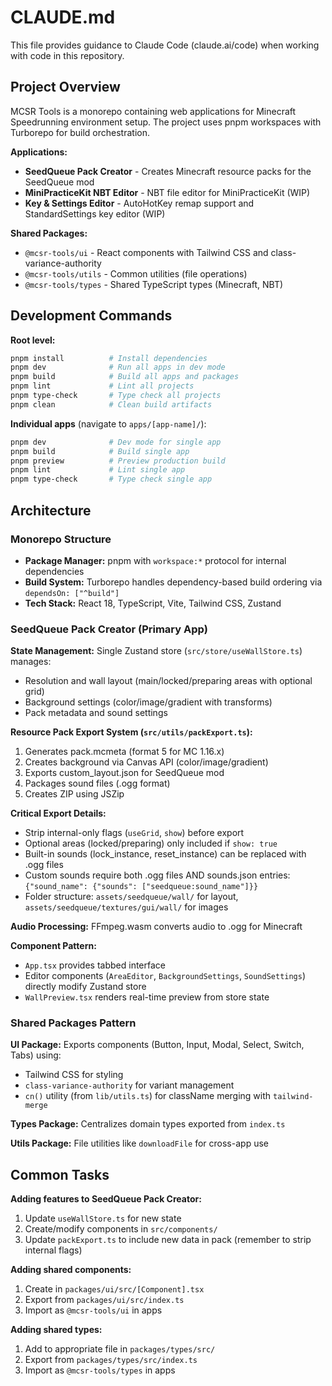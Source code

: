 # CLAUDE.md

This file provides guidance to Claude Code (claude.ai/code) when working with code in this repository.

## Project Overview

MCSR Tools is a monorepo containing web applications for Minecraft Speedrunning environment setup. The project uses pnpm workspaces with Turborepo for build orchestration.

**Applications:**
- **SeedQueue Pack Creator** - Creates Minecraft resource packs for the SeedQueue mod
- **MiniPracticeKit NBT Editor** - NBT file editor for MiniPracticeKit (WIP)
- **Key & Settings Editor** - AutoHotKey remap support and StandardSettings key editor (WIP)

**Shared Packages:**
- `@mcsr-tools/ui` - React components with Tailwind CSS and class-variance-authority
- `@mcsr-tools/utils` - Common utilities (file operations)
- `@mcsr-tools/types` - Shared TypeScript types (Minecraft, NBT)

## Development Commands

**Root level:**
```bash
pnpm install          # Install dependencies
pnpm dev              # Run all apps in dev mode
pnpm build            # Build all apps and packages
pnpm lint             # Lint all projects
pnpm type-check       # Type check all projects
pnpm clean            # Clean build artifacts
```

**Individual apps** (navigate to `apps/[app-name]/`):
```bash
pnpm dev              # Dev mode for single app
pnpm build            # Build single app
pnpm preview          # Preview production build
pnpm lint             # Lint single app
pnpm type-check       # Type check single app
```

## Architecture

### Monorepo Structure

- **Package Manager:** pnpm with `workspace:*` protocol for internal dependencies
- **Build System:** Turborepo handles dependency-based build ordering via `dependsOn: ["^build"]`
- **Tech Stack:** React 18, TypeScript, Vite, Tailwind CSS, Zustand

### SeedQueue Pack Creator (Primary App)

**State Management:** Single Zustand store (`src/store/useWallStore.ts`) manages:
- Resolution and wall layout (main/locked/preparing areas with optional grid)
- Background settings (color/image/gradient with transforms)
- Pack metadata and sound settings

**Resource Pack Export System (`src/utils/packExport.ts`):**
1. Generates pack.mcmeta (format 5 for MC 1.16.x)
2. Creates background via Canvas API (color/image/gradient)
3. Exports custom_layout.json for SeedQueue mod
4. Packages sound files (.ogg format)
5. Creates ZIP using JSZip

**Critical Export Details:**
- Strip internal-only flags (`useGrid`, `show`) before export
- Optional areas (locked/preparing) only included if `show: true`
- Built-in sounds (lock_instance, reset_instance) can be replaced with .ogg files
- Custom sounds require both .ogg files AND sounds.json entries: `{"sound_name": {"sounds": ["seedqueue:sound_name"]}}`
- Folder structure: `assets/seedqueue/wall/` for layout, `assets/seedqueue/textures/gui/wall/` for images

**Audio Processing:** FFmpeg.wasm converts audio to .ogg for Minecraft

**Component Pattern:**
- `App.tsx` provides tabbed interface
- Editor components (`AreaEditor`, `BackgroundSettings`, `SoundSettings`) directly modify Zustand store
- `WallPreview.tsx` renders real-time preview from store state

### Shared Packages Pattern

**UI Package:** Exports components (Button, Input, Modal, Select, Switch, Tabs) using:
- Tailwind CSS for styling
- `class-variance-authority` for variant management
- `cn()` utility (from `lib/utils.ts`) for className merging with `tailwind-merge`

**Types Package:** Centralizes domain types exported from `index.ts`

**Utils Package:** File utilities like `downloadFile` for cross-app use

## Common Tasks

**Adding features to SeedQueue Pack Creator:**
1. Update `useWallStore.ts` for new state
2. Create/modify components in `src/components/`
3. Update `packExport.ts` to include new data in pack (remember to strip internal flags)

**Adding shared components:**
1. Create in `packages/ui/src/[Component].tsx`
2. Export from `packages/ui/src/index.ts`
3. Import as `@mcsr-tools/ui` in apps

**Adding shared types:**
1. Add to appropriate file in `packages/types/src/`
2. Export from `packages/types/src/index.ts`
3. Import as `@mcsr-tools/types` in apps
